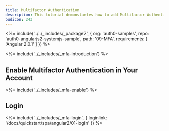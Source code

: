 ```yaml
---
title: Multifactor Authentication
description: This tutorial demonstartes how to add Multifactor Authentication to your Angular 2 app with Auth0.
budicon: 243
---
```


<%= include('../../_includes/_package2', {
  org: 'auth0-samples',
  repo: 'auth0-angularjs2-systemjs-sample',
  path: '09-MFA',
  requirements: [
    'Angular 2.0.1'
  ]
}) %>

<%= include('../_includes/_mfa-introduction') %>

## Enable Multifactor Authentication in Your Account

<%= include('../_includes/_mfa-enable') %>

## Login

<%= include('../_includes/_mfa-login', { loginlink: '/docs/quickstart/spa/angular2/01-login' }) %>
